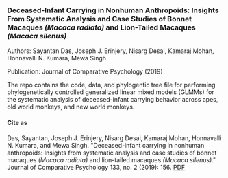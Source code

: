 ### Deceased-Infant Carrying in Nonhuman Anthropoids: Insights From Systematic Analysis and Case Studies of Bonnet Macaques _(Macaca radiata)_ and Lion-Tailed Macaques _(Macaca silenus)_

Authors: Sayantan Das, Joseph J. Erinjery, Nisarg Desai, Kamaraj Mohan, Honnavalli N. Kumara, Mewa Singh

Publication: Journal of Comparative Psychology (2019)

The repo contains the code, data, and phylogentic tree file for performing phylogenetically controlled generalized linear mixed models (GLMMs) for the systematic analysis of deceased-infant carrying behavior across apes, old world monkeys, and new world monkeys. 

#### Cite as
Das, Sayantan, Joseph J. Erinjery, Nisarg Desai, Kamaraj Mohan, Honnavalli N. Kumara, and Mewa Singh. "Deceased-infant carrying in nonhuman anthropoids: Insights from systematic analysis and case studies of bonnet macaques _(Macaca radiata)_ and lion-tailed macaques _(Macaca silenus)_." Journal of Comparative Psychology 133, no. 2 (2019): 156. [PDF](https://psycnet.apa.org/doiLanding?doi=10.1037/com0000140)



